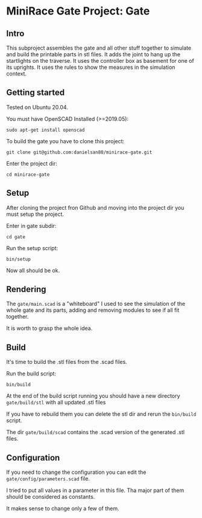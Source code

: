 # MiniRace Gate Project: Gate


## Intro
This subproject assembles the gate and all other stuff together to simulate
and build the printable parts in stl files.
It adds the joint to hang up the startlights on the traverse.
It uses the controller box as basement for one of its uprights.
It uses the rules to show the measures in the simulation context.

## Getting started
Tested on Ubuntu 20.04.

You must have OpenSCAD Installed (>=2019.05):

```
sudo apt-get install openscad
```

To build the gate you have to clone this project:

```
git clone git@github.com:danielsan80/minirace-gate.git
```

Enter the project dir:

```
cd minirace-gate
```

## Setup
After cloning the project fron Github and moving into the project dir you must setup the project.

Enter in gate subdir:

```
cd gate
```

Run the setup script:

```
bin/setup
```

Now all should be ok.

## Rendering
The `gate/main.scad` is a "whiteboard" I used to see the simulation of the whole gate and its parts,
adding and removing modules to see if all fit together.

It is worth to grasp the whole idea.

## Build

It's time to build the .stl files from the .scad files.


Run the build script:

```
bin/build
```

At the end of the build script running you should have a new directory `gate/build/stl`
with all updated .stl files

If you have to rebuild them you can delete the stl dir and rerun the `bin/build` script. 

The dir `gate/build/scad` contains the .scad version of the generated .stl files. 

## Configuration

If you need to change the configuration you can edit the `gate/config/parameters.scad` file.

I tried to put all values in a parameter in this file. Tha major part of them should be considered as constants.

It makes sense to change only a few of them. 
